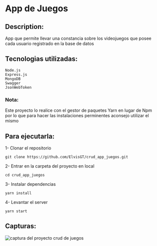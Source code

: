 # App de Juegos

## Description:
App que permite llevar una constancia sobre los videojuegos que posee cada usuario registrado en la base de datos

## Tecnologias utilizadas:
	Node.js
	Express.js
	MongoDB
	Swagger
	JsonWebToken
	
### Nota:
Este proyecto lo realice con el gestor de paquetes Yarn en lugar de Npm por lo que para hacer las instalaciones perminentes aconsejo utilizar el mismo

## Para ejecutarla:
1- Clonar el repositorio

`git clone https://github.com/ElvisGT/crud_app_juegos.git`

2- Entrar en la carpeta del proyecto en local

`cd crud_app_juegos`

3- Instalar dependencias

`yarn install`

4- Levantar el server

`yarn start`

## Capturas:
<img src="https://i.ibb.co/Bn5PrG5/crud-app-juegos.png" alt="captura del proyecto crud de juegos"/>
